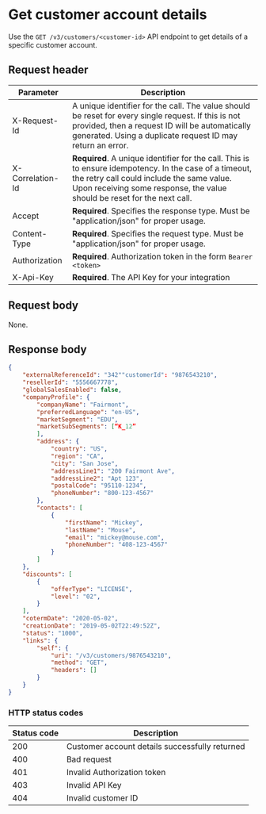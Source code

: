 # Get customer account details

Use the `GET /v3/customers/<customer-id>` API endpoint to get details of a specific customer account.

## Request header

| Parameter        | Description                                                                                                                                                                                                                      |
|------------------|----------------------------------------------------------------------------------------------------------------------------------------------------------------------------------------------------------------------------------|
| X-Request-Id     | A unique identifier for the call. The value should be reset for every single request. If this is not provided, then a request ID will be automatically generated. Using a duplicate request ID may return an error.              |
| X-Correlation-Id | **Required**. A unique identifier for the call. This is to ensure idempotency. In the case of a timeout, the retry call could include the same value. Upon receiving some response, the value should be reset for the next call. |
| Accept           | **Required**. Specifies the response type. Must be "application/json" for proper usage.                                                                                                                                          |
| Content-Type     | **Required**. Specifies the request type. Must be "application/json" for proper usage.                                                                                                                                           |
| Authorization    | **Required**. Authorization token in the form `Bearer <token>`                                                                                                                                                                   |
| X-Api-Key        | **Required**. The API Key for your integration                                                                                                                                                                                   |

## Request body

None.

## Response body

```json
{
    "externalReferenceId": "342""customerId": "9876543210",
    "resellerId": "5556667778",
    "globalSalesEnabled": false,
    "companyProfile": {
        "companyName": "Fairmont",
        "preferredLanguage": "en-US",
        "marketSegment": "EDU",
        "marketSubSegments": [“K_12”
        ],
        "address": {
            "country": "US",
            "region": "CA",
            "city": "San Jose",
            "addressLine1": "200 Fairmont Ave",
            "addressLine2": "Apt 123",
            "postalCode": "95110-1234",
            "phoneNumber": "800-123-4567"
        },
        "contacts": [
            {
                "firstName": "Mickey",
                "lastName": "Mouse",
                "email": "mickey@mouse.com",
                "phoneNumber": "408-123-4567"
            }
        ]
    },
    "discounts": [
        {
            "offerType": "LICENSE",
            "level": "02",
        }
    ],
    "cotermDate": "2020-05-02",
    "creationDate": "2019-05-02T22:49:52Z",
    "status": "1000",
    "links": {
        "self": {
            "uri": "/v3/customers/9876543210",
            "method": "GET",
            "headers": []
        }
    }
}
```

### HTTP status codes

| Status code | Description                                     |
|-------------|-------------------------------------------------|
| 200         | Customer account details successfully returned  |
| 400         | Bad request                                     |
| 401         | Invalid Authorization token                     |
| 403         | Invalid API Key                                 |
| 404         | Invalid customer ID                             |
